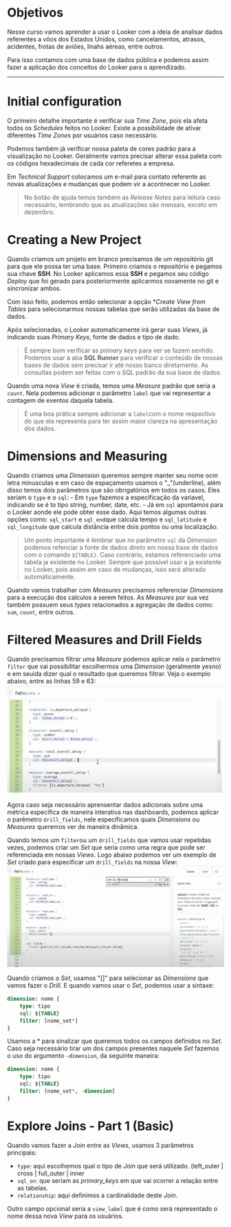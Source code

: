 # Objetivos
Nesse curso vamos aprender a usar o Looker com a ideia de analisar dados referentes a vôos dos Estados Unidos, como cancelamentos, atrasos, acidentes, frotas de aviões, linahs aéreas, entre outros.

Para isso contamos com uma base de dados pública e podemos assim fazer a aplicação dos conceitos do Looker para o aprendizado.

---

# Initial configuration
O primeiro detalhe importante é verificar sua *Time Zone*, pois ela afeta todos os *Schedules* feitos no Looker. Existe a possíbilidade de ativar diferentes *Time Zones* por usuários caso necessário.

Podemos também já verificar nossa paleta de cores padrão para a visualização no Looker. Geralmente vamos precisar alterar essa paleta com os códigos hexadecimais de cada cor referetes a empresa.

Em *Technical Support* colocamos um e-mail para contato referente as novas atualizações e mudanças que podem vir a acontnecer no Looker.
> No botão de ajuda temos também as *Release Notes* para leitura caso necessário, lembrando que as atualizações são mensais, exceto em dezembro.

# Creating a New Project
Quando criamos um projeto em branco precisamos de um repositório git para que ele possa ter uma base. Primeiro criamos o repositório e pegamos sua chave **SSH**. No Looker aplicamos essa **SSH** e pegamos seu código *Deploy* que foi gerado para posteriormente aplicarmos novamente no git e sincronizar ambos.

Com isso feito, podemos então selecionar a opção **Create View from Tables* para selecionarmos nossas tabelas que serão utilizadas da base de dados.

Após selecionadas, o Looker automaticamente irá gerar suas *Views*, já indicando suas *Primary Keys*, fonte de dados e tipo de dado.
> É sempre bom verificar as *primary keys* para ver se fazem sentido.
> Podemos usar a aba **SQL Runner** para verificar o conteúdo de nossas bases de dados sem precisar ir até nosso banco diretamente. As consultas podem ser feitas com o SQL padrão da sua base de dados.

Quando uma nova *View* é criada, temos uma *Measure* padrão que seria a ```count```. Nela podemos adicionar o parâmetro ```label``` que vai representar a contagem de eventos daquela tabela.
> É uma boa prática sempre adicionar a ```label```com o nome respectivo do que ela representa para ter assim maior clareza na apresentação dos dados.

# Dimensions and Measuring
Quando criamos uma *Dimension* queremos sempre manter seu nome ocm letra minusculas e em caso de espaçamento usamos o "_"(underline), além disso temos dois parâmetros que são obrigatórios em todos os casos. Eles seriam o ```type``` e o ```sql```:
    - Em ```type``` fazemos a especificação da variavel, indicando se é to tipo string, number, date, etc.
    - Já em ```sql``` apontamos para o Looker aonde ele pode obter esse dado. Aqui temos algumas outras opções como: ```sql_start``` e ```sql_end```que calcula tempo e ```sql_latitude``` e ```sql_longitude``` que calcula distância entre dois pontos ou uma localização.
> Um ponto importante é lembrar que no parâmetro ```sql``` da *Dimension* podemos refenciar a fonte de dados direto em nossa base de dados com o comando ```${TABLE}```. Caso contrário, estamos referenciado uma tabela ja existente no Looker. Sempre que possível usar a ja existente no Looker, pois assim em caso de mudanças, isso será alterado automáticamente.

Quando vamos trabalhar com *Measures* precisamos referenciar *Dimensions* para a execução dos calculos a serem feitos. As *Measures* por sua vez também possuem seus *types* relacionados a agregação de dados como: ```sum```, ```count```, entre outros.

# Filtered Measures and Drill Fields
Quando precisamos filtrar uma *Measure* podemos aplicar nela o parâmetro ```filter``` que vai possibilitar escolhermos uma *Dimension* (geralmente yesno) e em seuida dizer qual o resultado que queremos filtrar. Veja o exemplo abaixo, entre as linhas 59 e 63:
![Filter Measure](Imagens/FilterMeasure.png)

Agora caso seja necessário aprensentar dados adicionais sobre uma métrica específica de maneira interativa nas dashboards, podemos aplicar o parêmetro ```drill_fields```, nele específicamos quais *Dimensions* ou *Measures* queremos ver de maneira dinâmica.

Quando temos um ```filter```ou um ```drill_fields``` que vamos usar repetidas vezes, podemos criar um *Set* que seria como uma regra que pode ser referenciada em nossas *Views*. Logo abaixo podemos ver um exemplo de *Set* criado para específicar um ```drill_fields``` na nossa *View*:
![Set](Imagens/Set.png)

Quando criamos o *Set*, usamos "[]" para selecionar as *Dimensions* que vamos fazer o *Drill*. E quando vamos usar o *Set*, podemos usar a sintaxe:
```SQL
dimension: nome {
    type: tipo
    sql: ${TABLE}
    filter: [nome_set*]
}
```
Usamos a * para sinalizar que queremos todos os campos definidos no *Set*. Caso seja necessário tirar um dos campos presentes naquele *Set* fazemos o uso do argumento ```-dimension```, da seguinte maneira:
```SQL
dimension: nome {
    type: tipo
    sql: ${TABLE}
    filter: [nome_set*, -dimension]
}
```

# Explore Joins - Part 1 (Basic)
Quando vamos fazer a *Join* entre as *Views*, usamos 3 parâmetros principais:
- ```type```: aqui escolhemos qual o tipo de *Join* que será utilizado. (left_outer | cross | full_outer | inner
- ```sql_on```: que seriam as *primary_keys* em que vai ocorrer a relação entre as tabelas.
- ```relationship```: aqui definimos a cardinalidade deste *Join*.

Outro campo opcional seria a ```view_label``` que é como será representado o nome dessa nova *View* para os usuários.